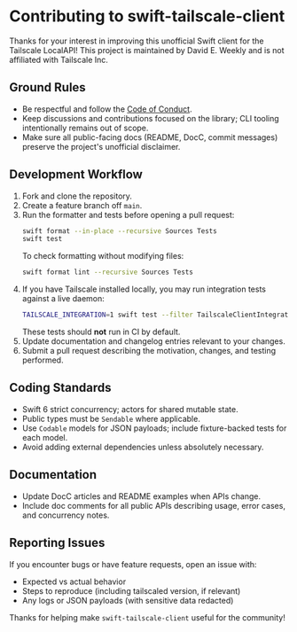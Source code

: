 # Contributing to swift-tailscale-client

Thanks for your interest in improving this unofficial Swift client for the Tailscale LocalAPI! This project is maintained by David E. Weekly and is not affiliated with Tailscale Inc.

## Ground Rules
- Be respectful and follow the [Code of Conduct](CODE_OF_CONDUCT.md).
- Keep discussions and contributions focused on the library; CLI tooling intentionally remains out of scope.
- Make sure all public-facing docs (README, DocC, commit messages) preserve the project's unofficial disclaimer.

## Development Workflow
1. Fork and clone the repository.
2. Create a feature branch off `main`.
3. Run the formatter and tests before opening a pull request:
   ```bash
   swift format --in-place --recursive Sources Tests
   swift test
   ```
   To check formatting without modifying files:
   ```bash
   swift format lint --recursive Sources Tests
   ```
4. If you have Tailscale installed locally, you may run integration tests against a live daemon:
   ```bash
   TAILSCALE_INTEGRATION=1 swift test --filter TailscaleClientIntegrationTests
   ```
   These tests should **not** run in CI by default.
5. Update documentation and changelog entries relevant to your changes.
6. Submit a pull request describing the motivation, changes, and testing performed.

## Coding Standards
- Swift 6 strict concurrency; actors for shared mutable state.
- Public types must be `Sendable` where applicable.
- Use `Codable` models for JSON payloads; include fixture-backed tests for each model.
- Avoid adding external dependencies unless absolutely necessary.

## Documentation
- Update DocC articles and README examples when APIs change.
- Include doc comments for all public APIs describing usage, error cases, and concurrency notes.

## Reporting Issues
If you encounter bugs or have feature requests, open an issue with:
- Expected vs actual behavior
- Steps to reproduce (including tailscaled version, if relevant)
- Any logs or JSON payloads (with sensitive data redacted)

Thanks for helping make `swift-tailscale-client` useful for the community!
